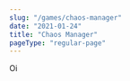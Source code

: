 ```yaml
---
slug: "/games/chaos-manager"
date: "2021-01-24"
title: "Chaos Manager"
pageType: "regular-page"
---
```


Oi